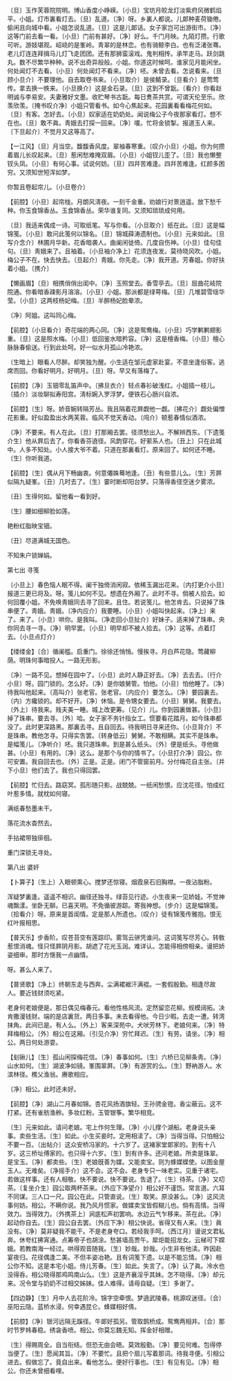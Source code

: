 <!-- { "loadSidebar": true } -->
〔旦〕玉作芙蓉院院明。博山香度小峥嵘。〔小旦〕宝坊月皎龙灯淡紫府风微鹤焰平。小姐。灯市裏看灯去。〔旦〕乱道。〔净〕呀。乡裏人都说。儿郞种麦荷锄倦。偷闲且向城中看。小姐怎说乱道。〔旦〕这是儿郞话。女子家岂可出游街市。〔净〕这等门前去看一看。〔小旦〕门前有甚好。〔净〕好么。千门月映。九陌灯攒。行歌可听。游妓堪观。岹峣的是峯岭。靑翠的是林峦。也有骑鲸李白。也有泛渚张骞。老儿灯连连拜揖马儿灯飞走团团。还有那狮蛮滚戏。鬼判相抟。承竿走马。跃剑跳丸。数不尽繁华种种。说不出奇异般般。小姐。你道这时候呵。谁家见月能闲坐。何处闻灯不去看。〔小旦〕何处闻灯不看来。〔净〕呸。未曾去看。怎说看来。〔旦顾小旦介〕不要理他。自去取卷书来。〔小旦取介〕是侯鲭录。〔旦看介〕是莺莺传。拿去换一帙来。〔小旦换介〕这是金石录。〔旦〕这到不曾翫。〔看介〕你看赵明诚与李易安。夫妻雅好文墨。收贮琴书古翫。每日煑茶共赏。可谓天伦至乐。欣羡欣羡。〔掩书叹介净〕小姐只管看书。如今心焦起来。花园裏看看梅花何如。〔旦〕有客。怎好去。〔小旦〕奴家适在奶奶处。闻说梅公子今夜那家看灯。想不在也。〔旦〕敢不眞。靑娥去打探一回来。〔净〕嗄。忙将金锁掣。报道玉人来。〔下旦起介〕不觉月又这等高了。 

【一江风】〔旦〕月当空。馥馥香风度。翠袖春寒重。〔叹介小旦〕小姐。你为何攒着眉儿长叹起来。〔旦〕惹闲愁难掩双眉。〔小旦〕小姐钗儿歪了。〔旦〕我也懒整钗头凤。〔小旦〕有何心事。试说何妨。〔旦〕四幷苦难逢。四幷苦难逢。红颜多困穷。又须知世短浑如梦。

你暂且卷起帘儿。〔小旦卷介〕 

【前腔】〔小旦〕起帘栊。月朗风淸夜。一刻千金重。劝娘行对景逍遥。放下愁千种。你玉食锦香丛。玉食锦香丛。荣华谁复同。又须知琐琐成何用。

〔旦〕我适来偶成一诗。可取纸笔。写与你看。〔小旦取介〕纸在此。〔旦〕这是幅锦笺。〔小旦〕敢问此笺何以锦名。〔旦〕锦城薛涛遗制也。〔小旦〕元来如此。〔旦写介念介〕林圃月华新。花香暗袭人。曲阑闲徙倚。几度自伤神。〔小旦〕佳句佳句。〔旦〕靑娥来了。且袖着。〔小旦袖介净上〕花须连夜发。莫待晓风吹。小姐。梅公子不在。快去快去。〔旦起介〕靑娥。你先走。〔净〕我开道。芳春姐。你好扶着小姐。〔携介〕 

【懒画眉】〔旦〕相携俏俏出闺中。〔净〕玉照堂去。香雪亭去。〔旦〕屈曲花岐院院通。你看暗香疎影月溶溶。〔小旦〕小姐。那派都是绿萼梅。〔旦〕几堆碧雪瑶华莹。〔小旦〕这两枝杨妃梅。〔旦〕半醉杨妃脸晕浓。

〔净〕阿姐。这叫同心梅。 

【前腔】〔小旦看介〕奇花端的两心同。〔净〕这是鸳鸯梅。〔小旦〕巧学鹣鹣翅影重。〔旦〕这是照水梅。〔小旦〕低回鉴水暗矜容。〔净〕这是檀香梅。〔小旦〕檀心脉脉春偷送。行到此处呵。好一似水月孤山冷艳浓。

〔生暗上〕眼看人尽醉。却笑独为醒。小生适在邹元虚家赴宴。不意坐逢俗客。逃席而回。你看好明月。好明月。〔旦〕呀。早又有落梅了。 

【前腔】〔净〕玉钿零乱笛声中。〔拂旦衣介〕轻点春衫破浅红。小姐插一枝儿。〔插介〕淡妆聊拟寿阳宫。淸标婉入罗浮梦。便铁石心肠兴自浓。

【前腔】〔生〕呀。娇音婉转隔芳丛。我且隔着花屛觑他一觑。〔拂花介〕觑处偏憎花影重。好似盈盈出水两芙蓉。临风不觉天香动。〔闯介〕顿惹春情似酒浓。

〔净〕不要来。有人在此。〔旦〕打那厢去罢。径须愁出入。不解辨西东。〔下遗笺介生〕他从屛后去了。你看香芬遶径。风韵穿花。好萦系人也。〔丑上〕只在此城中。人多不知处。小人接大爷不着。只道在那裏看灯。原来回了。如何还不睡。〔生〕你听我道。 

【前腔】〔生〕偶从月下畅幽衷。何意僊姝蓦地逢。〔丑〕有些意儿么。〔生〕芳屛似隔九疑峯。〔丑〕几时去了。〔生〕霎时断却阳台梦。只落得香径空迷夕雾浓。

〔丑〕生得何如。留他看一看到好。 

〔生〕腰如细柳脸如莲。

艳粉红脂映宝钿。

〔丑〕尽道满城无国色。

不知朱户锁婵娟。 

第七出
寻笺

〔小旦上〕春色恼人眠不得。阑干独倚消闲寂。依稀玉漏出花来。〔内打更介小旦〕报道三更已将及。呀。笺儿如何不见。想遗在外厢了。此时不寻。倘被人拾去。如何回覆小姐。不免唤靑娥同去寻了回来。且住。若说笺儿。他怎肯去。只说掉了珠串便了。靑娥。靑娥。〔净内应介〕我要睡。〔小旦〕小姐叫快起来。〔净上〕来了。来了。〔小旦〕哄你。是我叫。〔净走回小旦扯介〕好妹子。适来掉了珠串。央你同去寻一寻。〔净〕明早罢。〔小旦〕明早却不被人拾去。〔净〕这等。点着灯去。〔小旦点灯介〕 

【缕缕金】〔合〕循阑槛。启重门。徐徐还悄悄。慢挨寻。月白芦花隐。莺藏柳荫。明珠何事暗投人。一路无形影。

〔净〕一路不见。想掉在园中了。〔小旦〕此时人静正好去。〔净〕去去去。〔行介小旦〕呀。园门锁的。怎么好。〔净〕是你娘舅管。怕他。〔小旦〕怕他睡了。〔净〕待我叫他起来。〔高叫介〕张老官。张老官。〔内应介〕要怎么。〔净〕要园裏去。〔内〕方纔锁的。却不好开。〔净〕休恼。是令甥女要去。〔小旦〕舅舅。我要去。〔外上〕待我来。贱夫美一睡。城上改更筹。〔见介〕儿。你到园裏做甚。〔小旦〕掉了珠串。要去寻。〔外〕哈。女子家不务针指女工。惯要看花踏月。如今珠串都没了。此时更深路黑。那裏去寻。且自回去。待我明日寻来还你。〔小旦背介〕不是珠串。教他怎寻。只得实吿罢。〔转身低云〕舅舅。不敢相瞒。其实不是珠串。是幅笺儿。〔净听介〕呸。我只道珠串。到是甚么纸头。〔外〕便是纸头。寻他做甚。〔小旦〕有用的。〔净〕这么。是那个与你的情书了。〔小旦打介净〕园公。你可安置。我自回去也。〔外〕正是。正是。闭门不管窗前月。分付梅花自主张。〔并下小旦〕他们去了。我也只得回罢。 

【前腔】忙归去。路窈冥。孤形随只影。战兢兢。一纸闲愁恨。应沈花径。怕成红叶惹多情。就枕如何寝。

满纸春愁墨未干。

落花流水杳然去。

手拈裙带独徘徊。

重门深锁无寻处。 

第八出
婆奸

【卜算子】〔生上〕入眼顿熏心。搅梦还惊寝。烟霞泉石旧胸襟。一夜沾脂粉。

浑疑梦裏逢。遥遥不相识。幽径还独寻。绿苔见行迹。小生夜来一见娇娃。不觉神魂飘漾。坐卧无聊。已喜天明。不免循彼游踪。寄我神想。〔步介〕这是幅锦笺。〔拾看介〕呀。原来是首闺情。定是那人所遗也。〔叹介〕徒有锦笺传雅抱。恨无红叶报相思。 

【普天乐】步香阶。叹苍苔空有莲踪印。雾驾云骈凭谁问。这词笺写尽芳心。转敎惹恨消魂。怪只怪屛阴月影。胡遮了花光玉润。难详认。怎能得相傍相亲。谩把娇姿细审。那时方惬我一点幽情。

呀。甚么人来了。 

【普贤歌】〔净上〕终朝东走与西奔。尘满裙裾汗满裩。一套假殷勤。相逢尽故人。要近钱财须吃紧。

老身何老娘便是。那日偶见梅春元。看他性格风流。定然留恋花柳。规模阔拓。决肯撒漫钱财。端的是店裏货。两日多事。未去看得他。今日少暇。去走一遭。转湾抹角。此间已是。有人么。〔外上〕客来深苑中。犬吠芳林下。老娘何来。〔净〕特拜梅相公。〔外〕相公在这厢。〔引见介净〕穷忙拜迟。〔生〕有劳。请坐。〔净〕相公。两日何处游耍。 

【刬锹儿】〔生〕孤山闲探梅花信。〔净〕春事如何。〔生〕六桥已见柳条靑。〔净〕山水如何。〔生〕湖波净如镜。峯围翠屛。〔净〕有游赏的么。〔生〕野衲游人。水滨林径。樵父渔翁。赓歌相应。

〔净〕相公。此时还未好。 

【前腔】〔净〕湖山二月春如锦。杏花风扬酒旗轻。王孙骋金镫。香尘蔽云。这不打紧。还有雀舫渔舲。多妆红粉。玉管银筝。繁华相竞。

〔生〕元来如此。请问老娘。宅上作何生理。〔净〕小儿撑个湖船。老身说头亲事。卖些生活。〔生〕如此。小生买妾时。定用相渎了。〔净〕当得当得。只怕相公不要一百。〔出帖介〕这众安桥冯家的。十六岁了。这褚家堂郞家的。到有十八岁。这三桥址傅家的。也只得十六岁。〔生〕到有许多。还问老娘。所卖是珠翠。是宝玉。〔净〕都卖些。〔生〕老娘旣善为媒。又能卖宝。则为蜂媒蝶使。以图金屋玉人。无难矣。〔净摇手介〕这不会。这不会。老身专只一味老实。见重于诸宅。若做这样事。还有人相敬。快不要说。快不要说。吿退了。〔生〕待茶。〔净〕又叨茶。〔复坐介生〕园公取两杯茶来。〔外应下净望介〕相公好不谨饬。常言道。六耳不同谋。三人口一尺。园公在此。只管直说。〔生〕取笑。原没甚么。〔净〕这风流事何妨。相公。不瞒你说。我乃风月惯家。做媒卖宝皆假糊儿也。倘有高情。当得效力。当得效力。〔外携茶上〕涧底松声初罢响。水边云气乍移来。茶在此。〔净〕起动你自去。〔生〕园公自去罢。〔外应下净〕相公快说。省得又有人来。〔生〕眞没有。〔净〕莫非疑我不能干。不是老身夸口。若经我手呵。〔西江月〕谩说文君私奔。休夸红拂宵通。点筹帝子也胡涂。愁甚墙高贾午。犀炬能招龙女。云梯可下嫦娥。若教南海一经过。哄得观音随我。〔生〕妙哉。妙哉。小生非有他渎。昨因赴宴夜归。花径偶逢二美。不但丰姿冶艳。且有词笺下遗。以是不能忘情。〔净〕相公你不知。这是本宅小姐。侍儿芳春。〔生〕如此。失言了。〔净〕认了眞。冷水也没得呑。相公晓得那鸡鸣南山么。〔生〕这是齐襄淫乎其妹。怎不晓得。〔净〕却元来。况令堂与奶奶不过相交姊妹。佳人难得。请毋自疑。〔生〕多谢了。 

【四边静】〔生〕月中人去花阶冷。锦字空牵恨。梦遶武陵春。桃源叹迷径。〔合〕巫阳云隐。蓝桥水浸。何幸遇昆仑。蜂媒相好倩。

【前腔】〔净〕银河远隔无蹊径。牛郞好孤另。管取鹊桥成。鸳鸯两相并。〔合〕那时节罗帏春稳。绣衾香喷。相公。你莫忘魏无知。挥金好相赠。

〔生〕得赐周全。自当衔结。但恐无由会晤。莫效殷勤。〔净〕要见何难。包得停当便了。〔生〕愿闻其旨。〔净〕不要忙。且把个扇儿写着那词。待我寻便。引相公进去。假做忘了。竟自出来。看他怎么。便好行事也。〔生〕有见有见。〔净〕相公。你还未曾细看哩。 

